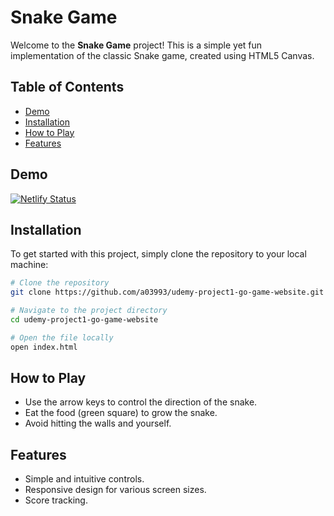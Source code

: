 # Snake Game

Welcome to the **Snake Game** project! This is a simple yet fun implementation of the classic Snake game, created using HTML5 Canvas.

## Table of Contents

- [Demo](#demo)
- [Installation](#installation)
- [How to Play](#how-to-play)
- [Features](#features)

## Demo

[![Netlify Status](https://api.netlify.com/api/v1/badges/aba31819-714c-43bc-9292-0a06dae73a10/deploy-status)](https://snake-game-2024.netlify.app/)

## Installation

To get started with this project, simply clone the repository to your local machine:

```bash
# Clone the repository
git clone https://github.com/a03993/udemy-project1-go-game-website.git

# Navigate to the project directory
cd udemy-project1-go-game-website

# Open the file locally
open index.html
```

## How to Play

- Use the arrow keys to control the direction of the snake.
- Eat the food (green square) to grow the snake.
- Avoid hitting the walls and yourself.

## Features

- Simple and intuitive controls.
- Responsive design for various screen sizes.
- Score tracking.
